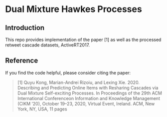 Dual Mixture Hawkes Processes
================

## Introduction

This repo provides implementation of the paper \[1\] as well as the
processed retweet cascade datasets, ActiveRT2017.

## Reference

If you find the code helpful, please consider citing the paper:

> \[1\] Quyu Kong, Marian-Andrei Rizoiu, and Lexing Xie. 2020.
> Describing and Predicting Online Items with Resharing Cascades via Dual
> Mixture Self-exciting Processes. In Proceedings of the 29th ACM
> International Conferenceon Information and Knowledge Management (CIKM
> ’20), October 19–23, 2020, Virtual Event, Ireland. ACM, New York,
> NY, USA, 11 pages
